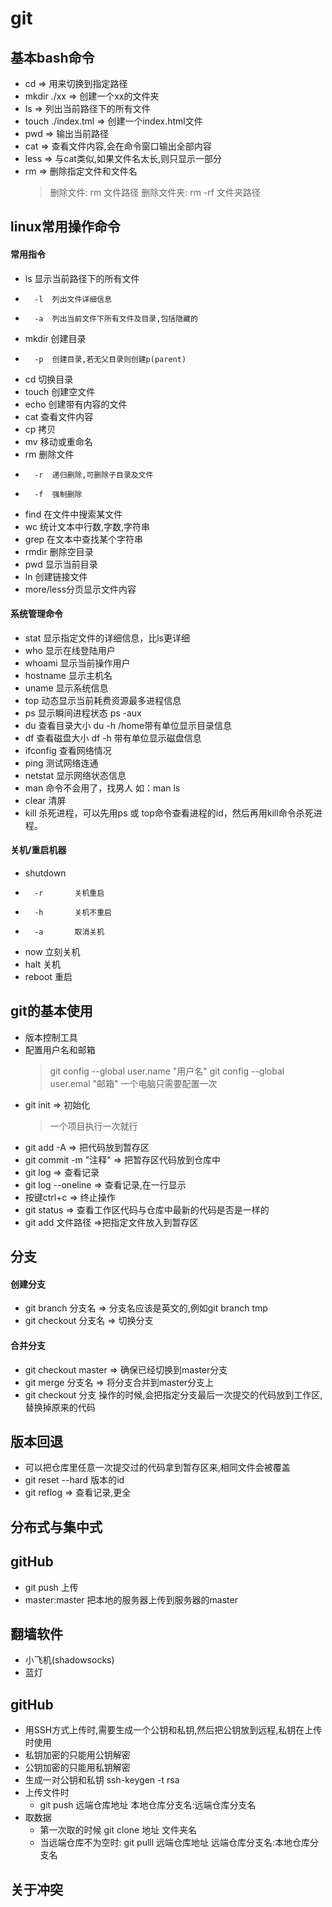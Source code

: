 # git
## 基本bash命令
-   cd => 用来切换到指定路径
-   mkdir ./xx => 创建一个xx的文件夹
-   ls => 列出当前路径下的所有文件
-   touch ./index.tml => 创建一个index.html文件
-   pwd => 输出当前路径
-   cat => 查看文件内容,会在命令窗口输出全部内容
-   less => 与cat类似,如果文件名太长,则只显示一部分
-   rm => 删除指定文件和文件名
    > 删除文件: rm 文件路径
    > 删除文件夹: rm -rf 文件夹路径

## linux常用操作命令
#### 常用指令
-   ls      显示当前路径下的所有文件
-       -l  列出文件详细信息
-       -a  列出当前文件下所有文件及目录,包括隐藏的
-   mkdir   创建目录
-       -p  创建目录,若无父目录则创建p(parent)
-   cd      切换目录
-   touch   创建空文件
-   echo    创建带有内容的文件
-   cat     查看文件内容
-   cp      拷贝
-   mv      移动或重命名
-   rm      删除文件
-       -r  递归删除,可删除子目录及文件
-       -f  强制删除
-   find    在文件中搜索某文件
-   wc      统计文本中行数,字数,字符串
-   grep    在文本中查找某个字符串
-   rmdir   删除空目录
-   pwd     显示当前目录
-   ln      创建链接文件
-   more/less分页显示文件内容

#### 系统管理命令
-   stat        显示指定文件的详细信息，比ls更详细
-   who         显示在线登陆用户
-   whoami      显示当前操作用户
-   hostname    显示主机名
-   uname       显示系统信息
-   top         动态显示当前耗费资源最多进程信息
-   ps          显示瞬间进程状态 ps -aux
-   du          查看目录大小 du -h /home带有单位显示目录信息
-   df          查看磁盘大小 df -h 带有单位显示磁盘信息
-   ifconfig    查看网络情况
-   ping        测试网络连通
-   netstat     显示网络状态信息
-   man         命令不会用了，找男人  如：man ls
-   clear       清屏
-   kill        杀死进程，可以先用ps 或 top命令查看进程的id，然后再用kill命令杀死进程。

#### 关机/重启机器
-   shutdown
-       -r       关机重启
-       -h       关机不重启
-       -a       取消关机  
-   now          立刻关机
-   halt         关机
-   reboot       重启

## git的基本使用
-   版本控制工具
-   配置用户名和邮箱
    >   git config --global user.name "用户名"
    >   git config --global user.emal "邮箱"
    >   一个电脑只需要配置一次
-   git init    =>  初始化
    >   一个项目执行一次就行
-   git add -A  =>  把代码放到暂存区
-   git commit -m "注释" => 把暂存区代码放到仓库中
-   git log     =>  查看记录
-   git log --oneline => 查看记录,在一行显示
-   按键ctrl+c  => 终止操作
-   git status  =>  查看工作区代码与仓库中最新的代码是否是一样的
-   git add 文件路径 =>把指定文件放入到暂存区

## 分支
#### 创建分支
-   git branch 分支名   =>  分支名应该是英文的,例如git branch tmp
-   git checkout 分支名 =>  切换分支   

#### 合并分支
-   git checkout master =>  确保已经切换到master分支
-   git merge 分支名    => 将分支合并到master分支上
-   git checkout 分支 操作的时候,会把指定分支最后一次提交的代码放到工作区,替换掉原来的代码

## 版本回退
-   可以把仓库里任意一次提交过的代码拿到暂存区来,相同文件会被覆盖
-   git reset --hard 版本的id
-   git reflog  => 查看记录,更全

## 分布式与集中式

## gitHub
-   git push 上传
-   master:master 把本地的服务器上传到服务器的master

## 翻墙软件
-   小飞机(shadowsocks)
-   蓝灯

## gitHub
-   用SSH方式上传时,需要生成一个公钥和私钥,然后把公钥放到远程,私钥在上传时使用
-   私钥加密的只能用公钥解密
-   公钥加密的只能用私钥解密
-   生成一对公钥和私钥 ssh-keygen -t rsa
-   上传文件时
    *   git push 远端仓库地址 本地仓库分支名:远端仓库分支名
-   取数据
    *   第一次取的时候 git clone 地址 文件夹名
    *   当远端仓库不为空时: git pulll 远端仓库地址 远端仓库分支名:本地仓库分支名

## 关于冲突


